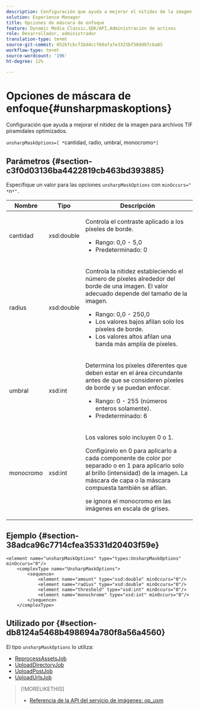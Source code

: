 ```yaml
---
description: Configuración que ayuda a mejorar el nitidez de la imagen para archivos TIF piramidales optimizados.
solution: Experience Manager
title: Opciones de máscara de enfoque
feature: Dynamic Media Classic,SDK/API,Administración de activos
role: Desarrollador, administrador
translation-type: tm+mt
source-git-commit: 052bfcbcf1bd4ccf60afa7e3325bf58dd07cba85
workflow-type: tm+mt
source-wordcount: '196'
ht-degree: 12%

---
```



# Opciones de máscara de enfoque{#unsharpmaskoptions}

Configuración que ayuda a mejorar el nitidez de la imagen para archivos TIF piramidales optimizados.

`unsharpMaskOptions=[ *`cantidad, radio, umbral, monocromo`*]`

## Parámetros {#section-c3f0d03136ba4422819cb463bd393885}

Especifique un valor para las opciones `unsharpMaskOptions` con `minOccurs=" *`n`*".`

<table id="table_D1392963C5694969A9D546F82DB6F45C">
 <thead>
  <tr>
   <th colname="col1" class="entry"> Nombre </th>
   <th colname="col2" class="entry"> Tipo </th>
   <th colname="col3" class="entry"> Descripción </th>
  </tr>
 </thead>
 <tbody>
  <tr>
   <td colname="col1"><span class="codeph"><span class="varname"> cantidad</span></span></td>
   <td colname="col2"><span class="codeph"> xsd:double</span></td>
   <td colname="col3"><p>Controla el contraste aplicado a los píxeles de borde. 
     <ul id="ul_7AA17E354EE64BC4A5BEAE853FF17191">
      <li id="li_42FB21C7ED884E1DB03274130B8DCB10">Rango: 0,0 - 5,0 </li>
      <li id="li_E980CAA1A9C54D60A121F21C964820FF">Predeterminado: 0 </li>
     </ul></p></td>
  </tr>
  <tr>
   <td colname="col1"><span class="codeph"><span class="varname"> radius</span></span></td>
   <td colname="col2"><span class="codeph"> xsd:double</span></td>
   <td colname="col3"><p>Controla la nitidez estableciendo el número de píxeles alrededor del borde de una imagen. El valor adecuado depende del tamaño de la imagen. 
     <ul id="ul_D4391CD407DE4B48AF4523EBD85D0D40">
      <li id="li_8AEF11A489484EFD91416F8A03C4DB25">Rango: 0,0 - 250,0 </li>
      <li id="li_9F1D1B52AFBA46B8BDCDF99A21140002">Los valores bajos afilan solo los píxeles de borde. </li>
      <li id="li_7D9FD8AA4899404283D7AB596364A4AF">Los valores altos afilan una banda más amplia de píxeles. </li>
     </ul></p></td>
  </tr>
  <tr>
   <td colname="col1"><span class="codeph"><span class="varname"> umbral</span></span></td>
   <td colname="col2"><span class="codeph"> xsd:int</span></td>
   <td colname="col3"><p>Determina los píxeles diferentes que deben estar en el área circundante antes de que se consideren píxeles de borde y se puedan enfocar. 
     <ul id="ul_117E556E3ECF42CC878DD80D338D19CA">
      <li id="li_CFEE76DB78BF437E8463C9089486F8A6">Rango: 0 - 255 (números enteros solamente). </li>
      <li id="li_77113DC2698A4D48B11288718766E6A2">Predeterminado: 6 </li>
     </ul></p></td>
  </tr>
  <tr>
   <td colname="col1"><span class="codeph"><span class="varname"> monocromo</span></span></td>
   <td colname="col2"><span class="codeph"> xsd:int</span></td>
   <td colname="col3"><p>Los valores solo incluyen <span class="codeph"> 0</span> o <span class="codeph"> 1</span>. </p><p>Configúrelo en <span class="codeph"> 0</span> para aplicarlo a cada componente de color por separado o en <span class="codeph"> 1</span> para aplicarlo solo al brillo (intensidad) de la imagen. La máscara de capa o la máscara compuesta también se afilan. </p><p><span class="codeph"><span class="varname"> </span></span> se ignora el monocromo en las imágenes en escala de grises. </p></td>
  </tr>
 </tbody>
</table>

## Ejemplo {#section-38adca96c7714cfea35331d20403f59e}

```
<element name="unsharpMaskOptions" type="types:UnsharpMaskOptions" minOccurs="0"/>
    <complexType name="UnsharpMaskOptions">
        <sequence>
            <element name="amount" type="xsd:double" minOccurs="0"/>
            <element name="radius" type="xsd:double" minOccurs="0"/>
            <element name="threshold" type="xsd:int" minOccurs="0"/>
            <element name="monochrome" type="xsd:int" minOccurs="0"/>        
        </sequence>
    </complexType>
```

## Utilizado por {#section-db8124a5468b498694a780f8a56a4560}

El tipo `unsharpMaskOptions` lo utiliza:

* [ReprocessAssetsJob](../../types/c-data-types/r-reprocess-assets-job.md#reference-a303f7832ae44fdab1dca7cc8bef3fa3)
* [UploadDirectoryJob](../../types/c-data-types/r-upload-directory-job.md#reference-e707ebf53b074c49ad983d1886e0bbb6)
* [UploadPostJob](../../types/c-data-types/r-upload-post-job.md#reference-bca2339b593f4637a687c33937215ef4)
* [UploadUrlsJob](../../types/c-data-types/r-upload-urls-job.md#reference-8e9bc895268c4321b233dbeadc990398)

>[!MORELIKETHIS]
>
>* [Referencia de la API del servicio de imágenes: op_usm](https://experienceleague.adobe.com/docs/dynamic-media-developer-resources/image-serving-api/image-serving-api/http-protocol-reference/command-reference/r-op-usm.html)

